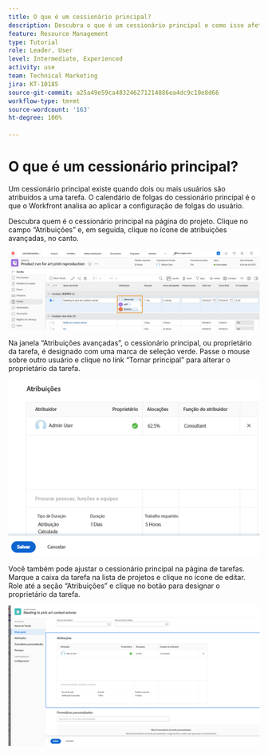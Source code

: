 ```yaml
---
title: O que é um cessionário principal?
description: Descubra o que é um cessionário principal e como isso afeta o gerenciamento dos seus recursos.
feature: Resource Management
type: Tutorial
role: Leader, User
level: Intermediate, Experienced
activity: use
team: Technical Marketing
jira: KT-10185
source-git-commit: a25a49e59ca483246271214886ea4dc9c10e8d66
workflow-type: tm+mt
source-wordcount: '163'
ht-degree: 100%

---
```


# O que é um cessionário principal?

Um cessionário principal existe quando dois ou mais usuários são atribuídos a uma tarefa. O calendário de folgas do cessionário principal é o que o Workfront analisa ao aplicar a configuração de folgas do usuário.

Descubra quem é o cessionário principal na página do projeto. Clique no campo “Atribuições” e, em seguida, clique no ícone de atribuições avançadas, no canto.

![vários cessionários](assets/pa_01.png)

Na janela “Atribuições avançadas”, o cessionário principal, ou proprietário da tarefa, é designado com uma marca de seleção verde. Passe o mouse sobre outro usuário e clique no link “Tornar principal” para alterar o proprietário da tarefa.

![cessionário principal selecionado](assets/pa_02.png)

Você também pode ajustar o cessionário principal na página de tarefas. Marque a caixa da tarefa na lista de projetos e clique no ícone de editar. Role até a seção “Atribuições” e clique no botão para designar o proprietário da tarefa.

![botão do proprietário da tarefa](assets/pa_03.png)

